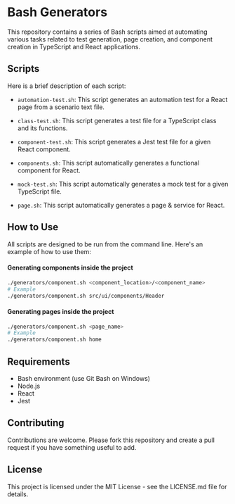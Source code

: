 # Bash Generators

This repository contains a series of Bash scripts aimed at automating various tasks related to test generation, page creation, and component creation in TypeScript and React applications.

## Scripts

Here is a brief description of each script:

- `automation-test.sh`: This script generates an automation test for a React page from a scenario text file.

- `class-test.sh`: This script generates a test file for a TypeScript class and its functions.

- `component-test.sh`: This script generates a Jest test file for a given React component.

- `components.sh`: This script automatically generates a functional component for React.

- `mock-test.sh`: This script automatically generates a mock test for a given TypeScript file.

- `page.sh`: This script automatically generates a page & service for React.

## How to Use

All scripts are designed to be run from the command line. Here's an example of how to use them:

#### Generating components inside the project

```bash
./generators/component.sh <component_location>/<component_name>
# Example
./generators/component.sh src/ui/components/Header
```

#### Generating pages inside the project

```bash
./generators/component.sh <page_name>
# Example
./generators/component.sh home
```

## Requirements

- Bash environment (use Git Bash on Windows)
- Node.js
- React
- Jest

## Contributing

Contributions are welcome. Please fork this repository and create a pull request if you have something useful to add.

## License

This project is licensed under the MIT License - see the LICENSE.md file for details.
